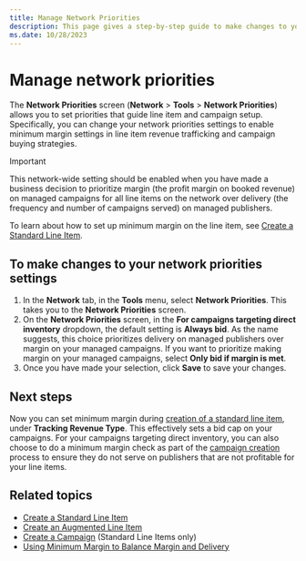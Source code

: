 ```yaml
---
title: Manage Network Priorities
description: This page gives a step-by-step guide to make changes to your network priorities settings. 
ms.date: 10/28/2023
---
```



# Manage network priorities

The **Network Priorities** screen (**Network** \>  **Tools** \> **Network Priorities**) allows you to set priorities that guide line item and campaign setup. Specifically, you can change your network priorities settings to enable minimum margin settings in line item revenue trafficking and campaign buying strategies.

> [!IMPORTANT]
> This network-wide setting should be enabled when you have made a business decision to prioritize margin (the profit margin on booked revenue) on managed campaigns for all line items on the network over delivery (the frequency and number of campaigns served) on managed publishers.
>
> To learn about how to set up minimum margin on the line item, see [Create a Standard Line Item](create-a-standard-line-item.md).

## To make changes to your network priorities settings

1. In the **Network** tab, in the **Tools** menu, select **Network Priorities**. This takes you to the **Network Priorities** screen.
1. On the **Network Priorities** screen, in the **For campaigns targeting direct inventory** dropdown, the default setting is **Always bid**. As the name suggests, this choice prioritizes delivery on managed publishers over margin on your managed campaigns. If you want to prioritize making margin on your managed campaigns, select **Only bid if margin is met**.
1. Once you have made your selection, click **Save** to save your changes.

## Next steps

Now you can set minimum margin during [creation of a standard line item](create-a-standard-line-item.md), under **Tracking Revenue Type**. This effectively sets a bid cap on your campaigns. For your campaigns targeting direct inventory, you can also choose to do a minimum margin check as part of the [campaign creation](create-a-campaign.md) process to ensure they do not serve on publishers that are not profitable for your line items.

## Related topics

- [Create a Standard Line Item](create-a-standard-line-item.md)
- [Create an Augmented Line Item](create-an-augmented-line-item-ali.md)
- [Create a Campaign](create-a-campaign.md)
  (Standard Line Items only)
- [Using Minimum Margin to Balance Margin and Delivery](using-minimum-margin-to-balance-margin-and-delivery.md)